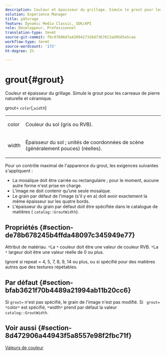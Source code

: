 ```yaml
---
description: Couleur et épaisseur du grillage. Simule le grout pour les carreaux de pierre naturelle et céramique.
solution: Experience Manager
title: pâturage
feature: Dynamic Media Classic, SDK/API
role: Développeur, Professionnel
translation-type: tm+mt
source-git-commit: f6c97606d7a4209427316d7367013ad9585a5cae
workflow-type: tm+mt
source-wordcount: '173'
ht-degree: 2%

---
```



# grout{#grout}

Couleur et épaisseur du grillage. Simule le grout pour les carreaux de pierre naturelle et céramique.

grout= *`color`*[,*`width`*]

<table id="simpletable_302B78CFC8F14E0F962D1D2064AD1371"> 
 <tr class="strow"> 
  <td class="stentry"> <p> <span class="codeph"> <span class="varname"> color  </span> </span> </p> </td> 
  <td class="stentry"> <p>Couleur du sol (gris ou RVB). </p> </td> 
 </tr> 
 <tr class="strow"> 
  <td class="stentry"> <p> <span class="codeph"> <span class="varname"> width </span> </span> </p> </td> 
  <td class="stentry"> <p>Épaisseur du sol ; unités de coordonnées de scène (généralement pouces) (réelles). </p> </td> 
 </tr> 
</table>

Pour un contrôle maximal de l&#39;apparence du grout, les exigences suivantes s&#39;appliquent :

* La mosaïque doit être carrée ou rectangulaire ; pour le moment, aucune autre forme n&#39;est prise en charge.
* L’image ne doit contenir qu’une seule mosaïque.
* Le grain par défaut de l&#39;image (s&#39;il y en a) doit avoir exactement la même épaisseur sur les quatre bords.
* L&#39;épaisseur du grain par défaut doit être spécifiée dans le catalogue de matières ( `catalog::GroutWidth`).

## Propriétés {#section-de78b678245b4ffda48097c345949e77}

Attribut de matériau. `*`La `*` couleur doit être une valeur de couleur RVB. `*`La `*` largeur doit être une valeur réelle de 0 ou plus.

Ignoré si repeat = 4, 5, 7, 8, 9, 14 ou plus, ou si spécifié pour des matières autres que des textures répétables.

## Par défaut {#section-bfab3621f70b4489a21994ab11b20cc6}

Si `grout=` n&#39;est pas spécifié, le grain de l&#39;image n&#39;est pas modifié. Si ` grout= *`color`*` est spécifié, `*`width`*` prend par défaut la valeur `catalog::GroutWidth`.

## Voir aussi {#section-8d472906a44943f5a8557e98f2fbc71f}

[Valeurs de couleur](../../../../../ir-api/http-protocol/image-rendering-api-ref/c-ir-http-protocol-ref/c-ir-http-protocol-syntax-and-features/r-ir-color-values.md#reference-657f95c0841742d2a55a48bc938303f6)
